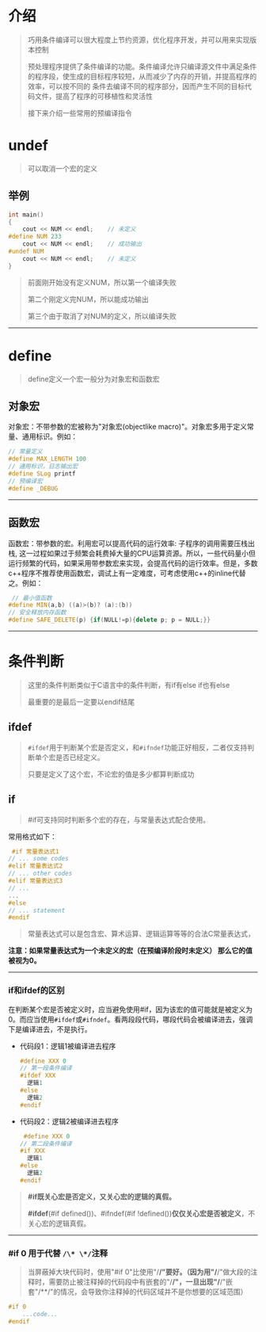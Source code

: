 # 介绍

> 巧用条件编译可以很大程度上节约资源，优化程序开发，并可以用来实现版本控制
>
> 预处理程序提供了条件编译的功能。条件编译允许只编译源文件中满足条件的程序段，使生成的目标程序较短，从而减少了内存的开销，并提高程序的效率，可以按不同的 条件去编译不同的程序部分，因而产生不同的目标代码文件，提高了程序的可移植性和灵活性
>
> 接下来介绍一些常用的预编译指令

# undef

> 可以取消一个宏的定义

## 举例

```c++
int main()
{
    cout << NUM << endl;    // 未定义
#define NUM 233
    cout << NUM << endl;    // 成功输出
#undef NUM
    cout << NUM << endl;    // 未定义
}
```

> 前面刚开始没有定义NUM，所以第一个编译失败
>
> 第二个刚定义完NUM，所以能成功输出
>
> 第三个由于取消了对NUM的定义，所以编译失败

---

# define

> define定义一个宏一般分为对象宏和函数宏

## 对象宏

对象宏：不带参数的宏被称为"对象宏(objectlike macro)"。对象宏多用于定义常量、通用标识。例如：

```c++
// 常量定义
#define MAX_LENGTH 100
// 通用标识，日志输出宏
#define SLog printf
// 预编译宏
#define _DEBUG
```

---

## 函数宏

函数宏：带参数的宏。利用宏可以提高代码的运行效率: 子程序的调用需要压栈出栈, 这一过程如果过于频繁会耗费掉大量的CPU运算资源。所以，一些代码量小但运行频繁的代码，如果采用带参数宏来实现，会提高代码的运行效率。但是，多数c++程序不推荐使用函数宏，调试上有一定难度，可考虑使用c++的inline代替之。例如：

```c++
 // 最小值函数
#define MIN(a,b) ((a)>(b)? (a):(b))
// 安全释放内存函数
#define SAFE_DELETE(p) {if(NULL!=p){delete p; p = NULL;}}
```

---

# 条件判断

> 这里的条件判断类似于C语言中的条件判断，有if有else if也有else
>
> 最重要的是最后一定要以endif结尾

## ifdef

>  `#ifdef`用于判断某个宏是否定义，和`#ifndef`功能正好相反，二者仅支持判断单个宏是否已经定义。
>
> 只要是定义了这个宏，不论宏的值是多少都算判断成功

## if

> \#if可支持同时判断多个宏的存在，与常量表达式配合使用。

常用格式如下：

```c++
 #if 常量表达式1
// ... some codes
#elif 常量表达式2
// ... other codes
#elif 常量表达式3
// ...
...
#else
// ... statement
#endif
```

> 常量表达式可以是包含宏、算术运算、逻辑运算等等的合法C常量表达式，

**注意：如果常量表达式为一个未定义的宏（在预编译阶段时未定义） 那么它的值被视为0。**

---

### if和ifdef的区别

在判断某个宏是否被定义时，应当避免使用#if，因为该宏的值可能就是被定义为0。而应当使用`#ifdef`或`#ifndef`。看两段段代码，哪段代码会被编译进去，强调下是编译进去，不是执行。

- 代码段1：逻辑1被编译进去程序

	```c++
	#define XXX 0
	// 第一段条件编译
	#ifdef XXX
	  逻辑1
	#else
	  逻辑2
	#endif
	```

- 代码段2：逻辑2被编译进去程序

	```c++
	 #define XXX 0
	// 第二段条件编译
	#if XXX
	  逻辑1
	#else
	  逻辑2
	#endif
	```

> **#if既关心宏是否定义，又关心宏的逻辑的真假。**
>
> **#ifdef**(#if defined())、#ifndef(#if !defined())**仅仅关心宏是否被定义**，不关心宏的逻辑真假。

---

### **#if 0 用于代替 `/\* \*/`注释**

> 当屏蔽掉大块代码时，使用"#if 0"比使用"/**/"要好。（因为用"/**/"做大段的注释时，需要防止被注释掉的代码段中有嵌套的"/**/"，一旦出现"/**/"嵌套"/**/"的情况，会导致你注释掉的代码区域并不是你想要的区域范围） 

```c++
#if 0
    ...code...
#endif
```

